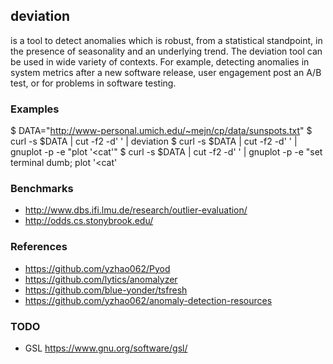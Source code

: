 ## deviation

is a tool to detect anomalies which is robust, from a statistical standpoint,
in the presence of seasonality and an underlying trend. The deviation tool can
be used in wide variety of contexts. For example, detecting anomalies in system
metrics after a new software release, user engagement post an A/B test, or for
problems in software testing.

### Examples

 $ DATA="http://www-personal.umich.edu/~mejn/cp/data/sunspots.txt"
 $ curl -s $DATA | cut -f2 -d' ' | deviation
 $ curl -s $DATA | cut -f2 -d' ' | gnuplot -p -e "plot '<cat'"
 $ curl -s $DATA | cut -f2 -d' ' | gnuplot -p -e "set terminal dumb; plot '<cat'

### Benchmarks

- http://www.dbs.ifi.lmu.de/research/outlier-evaluation/
- http://odds.cs.stonybrook.edu/

### References

- https://github.com/yzhao062/Pyod
- https://github.com/lytics/anomalyzer
- https://github.com/blue-yonder/tsfresh
- https://github.com/yzhao062/anomaly-detection-resources

### TODO

- GSL https://www.gnu.org/software/gsl/
